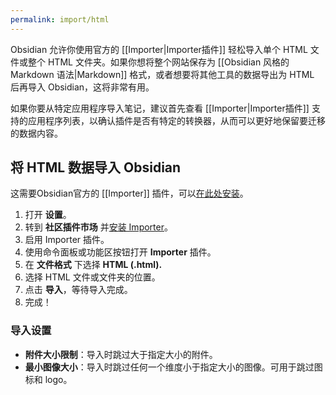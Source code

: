 ```yaml
---
permalink: import/html
---
```


Obsidian 允许你使用官方的 [[Importer|Importer插件]] 轻松导入单个 HTML 文件或整个 HTML 文件夹。如果你想将整个网站保存为 [[Obsidian 风格的 Markdown 语法|Markdown]] 格式，或者想要将其他工具的数据导出为 HTML 后再导入 Obsidian，这将非常有用。

如果你要从特定应用程序导入笔记，建议首先查看 [[Importer|Importer插件]] 支持的应用程序列表，以确认插件是否有特定的转换器，从而可以更好地保留要迁移的数据内容。

## 将 HTML 数据导入 Obsidian

这需要Obsidian官方的 [[Importer]] 插件，可以[在此处安装](obsidian://show-plugin?id=obsidian-importer)。

1. 打开 **设置**。
2. 转到 **社区插件市场** 并[安装 Importer](obsidian://show-plugin?id=obsidian-importer)。
3. 启用 Importer 插件。
4. 使用命令面板或功能区按钮打开 **Importer** 插件。
5. 在 **文件格式** 下选择 **HTML (.html).**
6. 选择 HTML 文件或文件夹的位置。
7. 点击 **导入**，等待导入完成。
8. 完成！

### 导入设置

- **附件大小限制**：导入时跳过大于指定大小的附件。
- **最小图像大小**：导入时跳过任何一个维度小于指定大小的图像。可用于跳过图标和 logo。